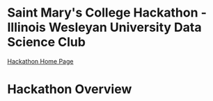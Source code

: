 # Saint Mary's College Hackathon - Illinois Wesleyan University Data Science Club

[Hackathon Home Page](https://www.saintmarys.edu/math/data-science-hackathon)

# Hackathon Overview

